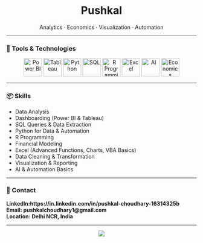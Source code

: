 <h1 align="center">Pushkal</h1>
<p align="center">Analytics · Economics · Visualization · Automation</p>

---

### 🧰 Tools & Technologies

<p align="center">
  <img src="https://img.icons8.com/color/96/power-bi.png" height="48" alt="Power BI"/>
  <img src="https://img.icons8.com/color/96/tableau-software.png" height="48" alt="Tableau"/>
  <img src="https://img.icons8.com/color/96/python--v1.png" height="48" alt="Python"/>
  <img src="https://img.icons8.com/ios-filled/96/sql.png" height="48" alt="SQL"/>
  <img src="https://www.r-project.org/Rlogo.png" height="48" alt="R Programming"/>
  <img src="https://img.icons8.com/color/96/microsoft-excel-2019.png" height="48" alt="Excel"/>
  <img src="https://upload.wikimedia.org/wikipedia/commons/1/17/Artificial_intelligence_logo.png" height="48" alt="AI"/>
  <img src="https://upload.wikimedia.org/wikipedia/commons/thumb/3/34/Economics.svg/120px-Economics.svg.png" height="48" alt="Economics"/>

</p>

---

### 📦 Skills

- Data Analysis  
- Dashboarding (Power BI & Tableau)  
- SQL Queries & Data Extraction  
- Python for Data & Automation  
- R Programming  
- Financial Modeling  
- Excel (Advanced Functions, Charts, VBA Basics)  
- Data Cleaning & Transformation  
- Visualization & Reporting  
- AI & Automation Basics

---

### 🔗 Contact

<p align="left">
  <b>LinkedIn:https://in.linkedin.com/in/pushkal-choudhary-16314325b<br>
  <b>Email:</b> pushkalchoudhary1@gmail.com<br>
  <b>Location:</b> Delhi NCR, India
</p>

---

<p align="center">
  <img src="https://capsule-render.vercel.app/api?type=waving&color=0abde3&height=100&section=footer"/>
</p>
